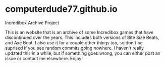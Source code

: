 # computerdude77.github.io
Incredibox Archive Project

This is an website that is an archive of some Incredibox games that have discontinued over the years. This includes both versions of Bite Size Beats, and Axe Boat. I also use it
for a couple other things too, so don't be suprised if you see random commits going nowhere. I haven't really updated this in a while, but if something goes wrong, you can either
post an issue or contact me elsewhere. Enjoy!
